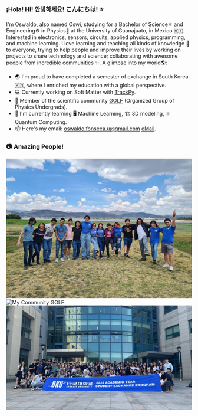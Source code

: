 ### ¡Hola! Hi! 안녕하세요! こんにちは! ⭐

<!--
**OswiFUribe/OswiFUribe** is a ✨ _special_ ✨ repository because its `README.md` (this file) appears on your GitHub profile.

Here are some ideas to get you started:

- 🔭 I’m currently working on ...
- 🌱 I’m currently learning ...
- 👯 I’m looking to collaborate on ...
- 🤔 I’m looking for help with ...
- 💬 Ask me about ...
- 📫 How to reach me: ...
- 😄 Pronouns: ...
- ⚡ Fun fact: ...
-->

I'm Oswaldo, also named Oswi, studying for a Bachelor of Science⚛️ and Engineering⚙️ in Physics🌌 at the University of Guanajuato, in Mexico 🇲🇽. Interested in electronics, sensors, circuits, applied physics, programming, and machine learning. I love learning and teaching all kinds of knowledge 🧠 to everyone, trying to help people and improve their lives by working on projects to share technology and science; collaborating with awesome people from incredible communities ✨. A glimpse into my world🌎:

- 🌏 I'm proud to have completed a semester of exchange in South Korea 🇰🇷, where I enriched my education with a global perspective.
- 💻 Currently working on Soft Matter with [TrackPy](http://soft-matter.github.io/trackpy).
- 👥 Member of the scientific community [GOLF](https://www.facebook.com/golf.fisica) (Organized Group of Physics Undergrads).
- 🌱 I'm currently learning 🖥️ Machine Learning, 🏗️ 3D modeling, ⚛️ Quantum Computing.
- 📫 Here's my email: oswaldo.fonseca.u@gmail.com [eMail](mailto:oswaldo.fonseca.u@gmail.com).

### 📷 Amazing People!

![My Community GOLF](Resources/GOLF.jpg)
![My Community GOLF](Resources/GOLF_new.jpg)
![DKU Exchange](Resources/DKU.jpg)
